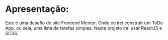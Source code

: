 # Apresentação:
Este é uma desafio do site Frontend Mentor. Onde eu irei construir um ToDo App, ou seja, uma lista de tarefas simples.
Neste projeto irei usar ReactJS e SCSS.